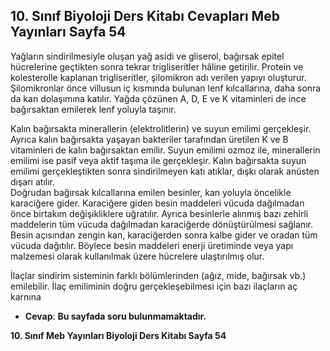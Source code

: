 ## 10. Sınıf Biyoloji Ders Kitabı Cevapları Meb Yayınları Sayfa 54

Yağların sindirilmesiyle oluşan yağ asidi ve gliserol, bağırsak epitel hücrelerine geçtikten sonra tekrar trigliseritler hâline getirilir. Protein ve kolesterolle kaplanan trigliseritler, şilomikron adı verilen yapıyı oluşturur. Şilomikronlar önce villusun iç kısmında bulunan lenf kılcallarına, daha sonra da kan dolaşımına katılır. Yağda çözünen A, D, E ve K vitaminleri de ince bağırsaktan emilerek lenf yoluyla taşınır.

Kalın bağırsakta minerallerin (elektrolitlerin) ve suyun emilimi gerçekleşir. Ayrıca kalın bağırsakta yaşayan bakteriler tarafından üretilen K ve B vitaminleri de kalın bağırsaktan emilir. Suyun emilimi ozmoz ile, minerallerin emilimi ise pasif veya aktif taşıma ile gerçekleşir. Kalın bağırsakta suyun emilimi gerçekleştikten sonra sindirilmeyen katı atıklar, dışkı olarak anüsten dışarı atılır.  
 Doğrudan bağırsak kılcallarına emilen besinler, kan yoluyla öncelikle karaciğere gider. Karaciğere giden besin maddeleri vücuda dağılmadan önce birtakım değişikliklere uğratılır. Ayrıca besinlerle alınmış bazı zehirli maddelerin tüm vücuda dağılmadan karaciğerde dönüştürülmesi sağlanır. Besin açısından zengin kan, karaciğerden sonra kalbe gider ve oradan tüm vücuda dağıtılır. Böylece besin maddeleri enerji üretiminde veya yapı malzemesi olarak kullanılmak üzere hücrelere ulaştırılmış olur.

İlaçlar sindirim sisteminin farklı bölümlerinden (ağız, mide, bağırsak vb.) emilebilir. İlaç emiliminin doğru gerçekleşebilmesi için bazı ilaçların aç karnına

* **Cevap**: **Bu sayfada soru bulunmamaktadır.**

**10. Sınıf Meb Yayınları Biyoloji Ders Kitabı Sayfa 54**